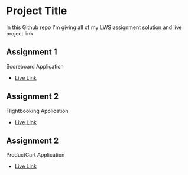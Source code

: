 
# Project Title
In this Github repo I'm giving all of my LWS assignment solution and live project link 


## Assignment 1 

 Scoreboard Application

 - [Live Link](https://scoreboardapplicatio.com)
 
##  Assignment 2 

Flightbooking Application

- [Live Link](https://flight-booking-application-brown.vercel.app/)

##  Assignment 2 

ProductCart Application

- [Live Link](https://product-cart-application.vercel.app/)

